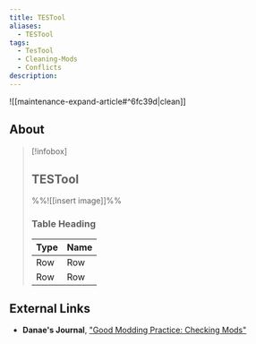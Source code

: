 ```yaml
---
title: TESTool
aliases:
  - TESTool
tags:
  - TesTool
  - Cleaning-Mods
  - Conflicts
description:
---
```


![[maintenance-expand-article#^6fc39d|clean]]

## About

> [!infobox]
> 
> ## TESTool
> 
> %%![[insert image]]%%
> 
> ### Table Heading
> 
> | Type | Name |
> | --- | --- |
> | Row | Row |
> | Row | Row |



## External Links

- **Danae's Journal**, ["Good Modding Practice: Checking Mods"](https://danaeplays.thenet.sk/good-modding-practice/)